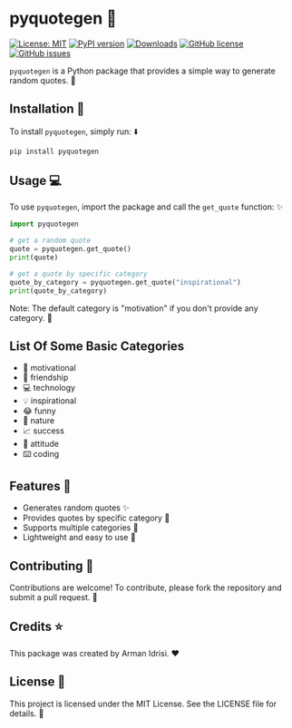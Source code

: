 # pyquotegen :speech_balloon:

[![License: MIT](https://img.shields.io/badge/License-MIT-yellow.svg)](https://opensource.org/licenses/MIT)
[![PyPI version](https://badge.fury.io/py/pyquotegen.svg)](https://badge.fury.io/py/pyquotegen)
[![Downloads](https://pepy.tech/badge/pyquotegen)](https://pepy.tech/project/pyquotegen)
[![GitHub license](https://img.shields.io/github/license/Armanidrisi/pyquotegen)](https://github.com/Armanidrisi/pyquotegen/blob/main/LICENSE)
[![GitHub issues](https://img.shields.io/github/issues/Armanidrisi/pyquotegen)](https://github.com/Armanidrisi/pyquotegen/issues)


`pyquotegen` is a Python package that provides a simple way to generate random quotes. :thought_balloon:

## Installation :rocket:

To install `pyquotegen`, simply run: :arrow_down:

```bash
pip install pyquotegen
```

## Usage :computer:
To use `pyquotegen`, import the package and call the `get_quote` function: :sparkles:

```python
import pyquotegen

# get a random quote
quote = pyquotegen.get_quote()
print(quote)

# get a quote by specific category
quote_by_category = pyquotegen.get_quote("inspirational")
print(quote_by_category)
```

Note: The default category is "motivation" if you don't provide any category. :memo:

## List Of Some Basic Categories
- :rocket: motivational
- :two_men_holding_hands: friendship
- :computer: technology
- :bulb: inspirational
- :joy: funny
- :leaves: nature
- :chart_with_upwards_trend: success
- :muscle: attitude
- :keyboard: coding

## Features :rocket:
- Generates random quotes :sparkles:
- Provides quotes by specific category :bookmark_tabs:
- Supports multiple categories :notebook_with_decorative_cover:
- Lightweight and easy to use :muscle:

## Contributing :raised_hands:
Contributions are welcome! To contribute, please fork the repository and submit a pull request. :pray:

## Credits :star:
This package was created by Arman Idrisi. :heart:

## License :page_with_curl:
This project is licensed under the MIT License. See the LICENSE file for details. :scroll:
